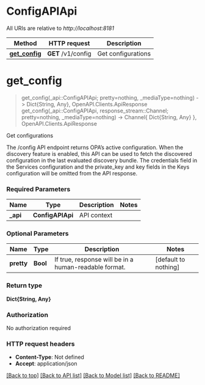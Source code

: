 # ConfigAPIApi

All URIs are relative to *http://localhost:8181*

Method | HTTP request | Description
------------- | ------------- | -------------
[**get_config**](ConfigAPIApi.md#get_config) | **GET** /v1/config | Get configurations


# **get_config**
> get_config(_api::ConfigAPIApi; pretty=nothing, _mediaType=nothing) -> Dict{String, Any}, OpenAPI.Clients.ApiResponse <br/>
> get_config(_api::ConfigAPIApi, response_stream::Channel; pretty=nothing, _mediaType=nothing) -> Channel{ Dict{String, Any} }, OpenAPI.Clients.ApiResponse

Get configurations

The /config API endpoint returns OPA’s active configuration. When the discovery feature is enabled, this API can be used to fetch the discovered configuration in the last evaluated discovery bundle. The credentials field in the Services configuration and the private_key and key fields in the Keys configuration will be omitted from the API response.

### Required Parameters

Name | Type | Description  | Notes
------------- | ------------- | ------------- | -------------
 **_api** | **ConfigAPIApi** | API context | 

### Optional Parameters

Name | Type | Description  | Notes
------------- | ------------- | ------------- | -------------
 **pretty** | **Bool**| If true, response will be in a human-readable format. | [default to nothing]

### Return type

**Dict{String, Any}**

### Authorization

No authorization required

### HTTP request headers

 - **Content-Type**: Not defined
 - **Accept**: application/json

[[Back to top]](#) [[Back to API list]](../README.md#api-endpoints) [[Back to Model list]](../README.md#models) [[Back to README]](../README.md)

